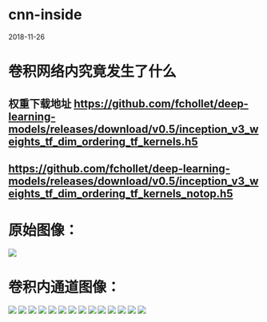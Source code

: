 # cnn-inside
2018-11-26
# 卷积网络内究竟发生了什么
## 权重下载地址 https://github.com/fchollet/deep-learning-models/releases/download/v0.5/inception_v3_weights_tf_dim_ordering_tf_kernels.h5
## https://github.com/fchollet/deep-learning-models/releases/download/v0.5/inception_v3_weights_tf_dim_ordering_tf_kernels_notop.h5

# 原始图像：
![](wmylxmj.jpg)

# 卷积内通道图像：
![](images/activation_1.jpg)
![](images/activation_5.jpg)
![](images/activation_10.jpg)
![](images/activation_15.jpg)
![](images/activation_20.jpg)
![](images/activation_25.jpg)
![](images/activation_30.jpg)
![](images/activation_40.jpg)
![](images/activation_50.jpg)
![](images/activation_60.jpg)
![](images/activation_70.jpg)
![](images/activation_80.jpg)
![](images/activation_90.jpg)
![](images/activation_94.jpg)

